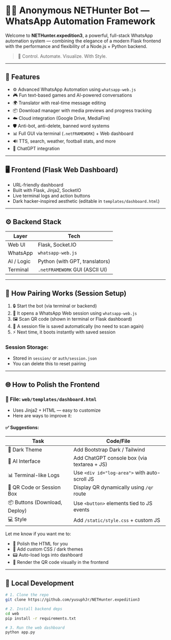 # 🕵️‍♂️ Anonymous NETHunter Bot — WhatsApp Automation Framework

Welcome to **NETHunter.expedition3**, a powerful, full-stack WhatsApp automation system — combining the elegance of a modern Flask frontend with the performance and flexibility of a Node.js + Python backend.

> 💬 Control. Automate. Visualize. With Style.

---

## 🚀 Features

- ⚙️ Advanced WhatsApp Automation using `whatsapp-web.js`
- 🎮 Fun text-based games and AI-powered conversations
- 🌍 Translator with real-time message editing
- 📦 Download manager with media previews and progress tracking
- ☁️ Cloud integration (Google Drive, MediaFire)
- 🛡️ Anti-bot, anti-delete, banned word systems
- 📊 Full GUI via terminal (`.netFRAMEWORK`) + Web dashboard
- 🔊 TTS, search, weather, football stats, and more
- 🧠 ChatGPT integration

---

## 🖥️ Frontend (Flask Web Dashboard)

- URL-friendly dashboard
- Built with Flask, Jinja2, SocketIO
- Live terminal logs and action buttons
- Dark hacker-inspired aesthetic (editable in `templates/dashboard.html`)

---

## ⚙️ Backend Stack

| Layer       | Tech                            |
|-------------|----------------------------------|
| Web UI      | Flask, Socket.IO                |
| WhatsApp    | `whatsapp-web.js`               |
| AI / Logic  | Python (with GPT, translators)  |
| Terminal    | `.netFRAMEWORK` GUI (ASCII UI)  |

---

## 🧩 How Pairing Works (Session Setup)

1. 🔒 Start the bot (via terminal or backend)
2. 🔗 It opens a WhatsApp Web session using `whatsapp-web.js`
3. 🖼️ Scan QR code (shown in terminal or Flask dashboard)
4. 💾 A session file is saved automatically (no need to scan again)
5. ⚡ Next time, it boots instantly with saved session

### Session Storage:
- Stored in `session/` or `auth/session.json`
- You can delete this to reset pairing

---

## 🌐 How to Polish the Frontend

### 📁 File: `web/templates/dashboard.html`

- Uses Jinja2 + HTML — easy to customize
- Here are ways to improve it:

#### ✅ Suggestions:

| Task                          | Code/File                            |
|-------------------------------|---------------------------------------|
| 🖤 Dark Theme                  | Add Bootstrap Dark / Tailwind         |
| 🧠 AI Interface                | Add ChatGPT console box (via textarea + JS) |
| 📊 Terminal-like Logs         | Use `<div id="log-area">` with auto-scroll JS |
| 📡 QR Code or Session Box     | Display QR dynamically using `/qr` route |
| 📦 Buttons (Download, Deploy) | Use `<button>` elements tied to JS events |
| 💻 Style                      | Add `/static/style.css` + custom JS   |

Let me know if you want me to:

- 💅 Polish the HTML for you
- 🎨 Add custom CSS / dark themes
- 📟 Auto-load logs into dashboard
- 📸 Render the QR code visually in the frontend

---

## 🧪 Local Development

```bash
# 1. Clone the repo
git clone https://github.com/yusuphJr/NETHunter.expedition3

# 2. Install backend deps
cd web
pip install -r requirements.txt

# 3. Run the web dashboard
python app.py
